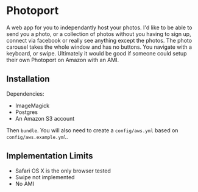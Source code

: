 # Photoport

A web app for you to independantly host your photos.
I'd like to be able to send you a photo, or a collection of photos without you having to sign up, connect via facebook or really see anything except the photos.
The photo carousel takes the whole window and has no buttons. You navigate with a keyboard, or swipe.
Ultimately it would be good if someone could setup their own Photoport on Amazon with an AMI.

## Installation

Dependencies:
* ImageMagick
* Postgres
* An Amazon S3 account

Then `bundle`.
You will also need to create a `config/aws.yml` based on `config/aws.example.yml`.

## Implementation Limits

* Safari OS X is the only browser tested
* Swipe not implemented
* No AMI
